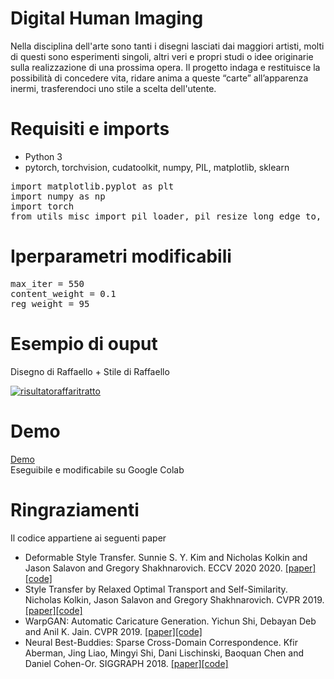 # Digital Human Imaging


Nella disciplina dell'arte sono tanti i disegni lasciati dai maggiori artisti, molti di questi sono esperimenti singoli, altri veri e propri studi o idee originarie sulla realizzazione di una prossima opera.
Il progetto indaga e restituisce la possibilità di concedere vita, ridare anima a queste “carte” all’apparenza inermi, trasferendoci uno stile a scelta dell'utente.

# Requisiti e imports
<ul>
  <li>Python 3</li>
  <li>pytorch, torchvision, cudatoolkit, numpy, PIL, matplotlib, sklearn</li>
</ul>



<pre>
import matplotlib.pyplot as plt
import numpy as np
import torch
from utils_misc import pil_loader, pil_resize_long_edge_to, pil_to_tensor
</pre>


# Iperparametri modificabili
<pre>
max_iter = 550 
content_weight = 0.1
reg_weight = 95
</pre>


# Esempio di ouput
Disegno di Raffaello + Stile di Raffaello


<a href="https://ibb.co/k9FXzP1"><img src="https://i.ibb.co/9VjWBdt/risultatoraffaritratto.png" alt="risultatoraffaritratto" border="0"></a>


# Demo

<a href="https://colab.research.google.com/drive/1YgZwq7jPIX-_1qN3aGBdiwnr_377IeXh?usp=sharing">Demo</a>   
Eseguibile e modificabile su Google Colab




# Ringraziamenti
Il codice appartiene ai seguenti paper
<ul>
  <li>Deformable Style Transfer. Sunnie S. Y. Kim and Nicholas Kolkin and Jason Salavon and Gregory Shakhnarovich. ECCV 2020  2020. <a href="https://arxiv.org/abs/2003.11038">[paper]</a> <a href="https://github.com/sunniesuhyoung/DST">[code]</a></li>
  <li>Style Transfer by Relaxed Optimal Transport and Self-Similarity. Nicholas Kolkin, Jason Salavon and Gregory Shakhnarovich. CVPR 2019. <a href="https://arxiv.org/abs/1904.12785v2">[paper]</a><a href="https://github.com/nkolkin13/STROTSS">[code]</a></li>
  <li>WarpGAN: Automatic Caricature Generation. Yichun Shi, Debayan Deb and Anil K. Jain. CVPR 2019. <a href="https://arxiv.org/abs/1811.10100">[paper]</a><a href="https://github.com/seasonSH/WarpGAN">[code]</a></li>
  <li>Neural Best-Buddies: Sparse Cross-Domain Correspondence. Kfir Aberman, Jing Liao, Mingyi Shi, Dani Lischinski, Baoquan Chen and Daniel Cohen-Or. SIGGRAPH 2018. <a href="https://arxiv.org/abs/1805.04140v2">[paper]</a><a href="https://github.com/kfiraberman/neural_best_buddies">[code]</a></li>
  </ul>
